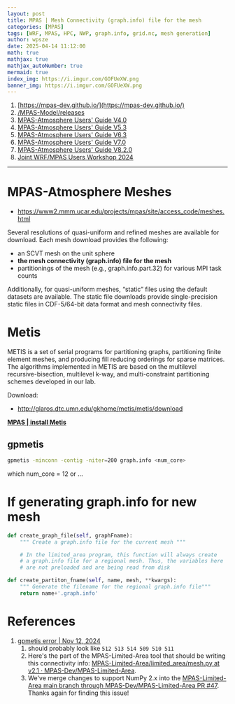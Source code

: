 ```yaml
---
layout: post
title: MPAS | Mesh Connectivity (graph.info) file for the mesh
categories: [MPAS]
tags: [WRF, MPAS, HPC, NWP, graph.info, grid.nc, mesh generation]
author: wpsze
date: 2025-04-14 11:12:00
math: true
mathjax: true
mathjax_autoNumber: true
mermaid: true
index_img: https://i.imgur.com/GOFUeXW.png
banner_img: https://i.imgur.com/GOFUeXW.png
---
```


1. [https://mpas-dev.github.io/](https://mpas-dev.github.io/)
2. [/MPAS-Model/releases](https://github.com/MPAS-Dev/MPAS-Model/releases)
3. [MPAS-Atmosphere Users' Guide V4.0](https://www2.mmm.ucar.edu/projects/mpas/mpas_atmosphere_users_guide_4.0.pdf)
4. [MPAS-Atmosphere Users' Guide V5.3](https://www2.mmm.ucar.edu/projects/mpas/mpas_atmosphere_users_guide_5.3.pdf)
5. [MPAS-Atmosphere Users' Guide V6.3](https://www2.mmm.ucar.edu/projects/mpas/mpas_atmosphere_users_guide_6.3.pdf)
6. [MPAS-Atmosphere Users' Guide V7.0](https://www2.mmm.ucar.edu/projects/mpas/mpas_atmosphere_users_guide_7.0.pdf)
7. [MPAS-Atmosphere Users' Guide V8.2.0](https://www2.mmm.ucar.edu/projects/mpas/mpas_atmosphere_users_guide_8.2.0.pdf)
8. [Joint WRF/MPAS Users Workshop 2024](https://www.mmm.ucar.edu/events/133129/agenda)

---

# MPAS-Atmosphere Meshes

- <https://www2.mmm.ucar.edu/projects/mpas/site/access_code/meshes.html>

Several resolutions of quasi-uniform and refined meshes are available for download. Each mesh download provides the following:

- an SCVT mesh on the unit sphere
- **the mesh connectivity (graph.info) file for the mesh**
- partitionings of the mesh (e.g., graph.info.part.32) for various MPI task counts

Additionally, for quasi-uniform meshes, “static” files using the default datasets are available. The static file downloads provide single-precision static files in CDF-5/64-bit data format and mesh connectivity files.

# Metis

METIS is a set of serial programs for partitioning graphs, partitioning finite element meshes, and producing fill reducing orderings for sparse matrices. The algorithms implemented in METIS are based on the multilevel recursive-bisection, multilevel k-way, and multi-constraint partitioning schemes developed in our lab.

Download:
- <http://glaros.dtc.umn.edu/gkhome/metis/metis/download>

[**MPAS | install Metis**](https://waipangsze.github.io/2024/05/31/MPAS_install_metis_error/)

## gpmetis

```sh
gpmetis -minconn -contig -niter=200 graph.info <num_core>
```

which num_core = 12 or ...


# If generating graph.info for new mesh

```limited_area/mesh.py
def create_graph_file(self, graphFname):
    """ Create a graph.info file for the current mesh """

    # In the limited_area program, this function will always create
    # a graph.info file for a regional mesh. Thus, the variables here
    # are not preloaded and are being read from disk
```

```limited_area/limited_area.py
def create_partiton_fname(self, name, mesh, **kwargs):
    """ Generate the filename for the regional graph.info file"""
    return name+'.graph.info'
```

# References

1. [gpmetis error | Nov 12, 2024](https://forum.mmm.ucar.edu/threads/gpmetis-error.19844/#post-48136)
   1. should probably look like `512 513 514 509 510 511`
   2. Here's the part of the MPAS-Limited-Area tool that should be writing this connectivity info: [MPAS-Limited-Area/limited_area/mesh.py at v2.1 · MPAS-Dev/MPAS-Limited-Area](https://github.com/MPAS-Dev/MPAS-Limited-Area/blob/v2.1/limited_area/mesh.py#L180-L186).
   3. We've merge changes to support NumPy 2.x into the [MPAS-Limited-Area main branch through MPAS-Dev/MPAS-Limited-Area PR #47](https://github.com/MPAS-Dev/MPAS-Limited-Area/pull/47). Thanks again for finding this issue!